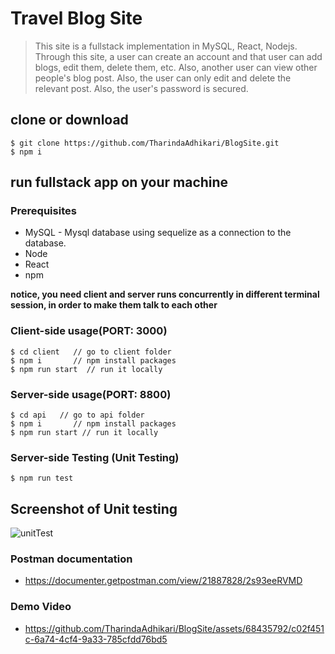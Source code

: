 # Travel Blog Site

> This site is a fullstack implementation in MySQL, React, Nodejs. Through this site, a user can create an account and that user can add blogs, edit them, delete them, etc. Also, another user can view other people's blog post. Also, the user can only edit and delete the relevant post. Also, the user's password is secured.

## clone or download

`$ git clone https://github.com/TharindaAdhikari/BlogSite.git`
\
 `$ npm i`
 
 ## run fullstack app on your machine
 
 ### Prerequisites
 * MySQL - Mysql database using sequelize as a connection to the database.
 * Node
 * React
 * npm
 
 **notice, you need client and server runs concurrently in different terminal session, in order to make them talk to each other**
 
 ### Client-side usage(PORT: 3000)
` $ cd client   // go to client folder ` \
`$ npm i       // npm install packages` \
`$ npm run start  // run it locally`

### Server-side usage(PORT: 8800)

`$ cd api   // go to api folder ` \
`$ npm i       // npm install packages`\
`$ npm run start // run it locally`

### Server-side Testing (Unit Testing)

`$ npm run test`

## Screenshot of Unit testing 
![unitTest](https://github.com/TharindaAdhikari/BlogSite/assets/68435792/59fa4830-096a-433e-b907-93fbb8a5a671)


### Postman documentation

* https://documenter.getpostman.com/view/21887828/2s93eeRVMD

### Demo Video

* https://github.com/TharindaAdhikari/BlogSite/assets/68435792/c02f451c-6a74-4cf4-9a33-785cfdd76bd5


